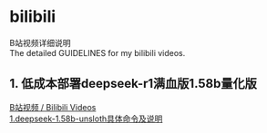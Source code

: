 # bilibili
B站视频详细说明  
The detailed GUIDELINES for my bilibili videos.
  
## 1. 低成本部署deepseek-r1满血版1.58b量化版
<a href="https://www.bilibili.com/video/BV18RZcYME3Q/">B站视频 / Bilibili Videos</a>  
<a href="./1.deepseek-1.58b-unsloth.md">1.deepseek-1.58b-unsloth具体命令及说明</a>  
